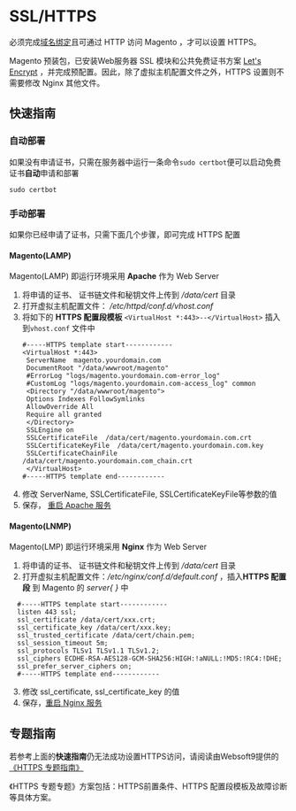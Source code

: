 # SSL/HTTPS

必须完成[域名绑定](/zh/solution-more.md)且可通过 HTTP 访问 Magento ，才可以设置 HTTPS。

Magento 预装包，已安装Web服务器 SSL 模块和公共免费证书方案 [Let's Encrypt](https://letsencrypt.org/) ，并完成预配置。因此，除了虚拟主机配置文件之外，HTTPS 设置则不需要修改 Nginx 其他文件。

## 快速指南

### 自动部署

如果没有申请证书，只需在服务器中运行一条命令`sudo certbot`便可以启动免费证书**自动**申请和部署

```
sudo certbot
```

### 手动部署

如果你已经申请了证书，只需下面几个步骤，即可完成 HTTPS 配置

#### Magento(LAMP)

Magento(LAMP) 即运行环境采用 **Apache** 作为 Web Server  

1. 将申请的证书、 证书链文件和秘钥文件上传到 */data/cert* 目录
2. 打开虚拟主机配置文件： */etc/httpd/conf.d/vhost.conf* 
3. 将如下的 **HTTPS 配置段模板**  `<VirtualHost *:443>--</VirtualHost>` 插入到`vhost.conf` 文件中
   ``` text
   #-----HTTPS template start------------
   <VirtualHost *:443>
    ServerName  magento.yourdomain.com
    DocumentRoot "/data/wwwroot/magento"
    #ErrorLog "logs/magento.yourdomain.com-error_log"
    #CustomLog "logs/magento.yourdomain.com-access_log" common
    <Directory "/data/wwwroot/magento">
    Options Indexes FollowSymlinks
    AllowOverride All
    Require all granted
    </Directory>
    SSLEngine on
    SSLCertificateFile  /data/cert/magento.yourdomain.com.crt
    SSLCertificateKeyFile  /data/cert/magento.yourdomain.com.key
    SSLCertificateChainFile  /data/cert/magento.yourdomain.com_chain.crt
    </VirtualHost>
   #-----HTTPS template end------------
   ```
4. 修改 ServerName, SSLCertificateFile, SSLCertificateKeyFile等参数的值
5. 保存， [重启 Apache 服务](/admin-services.md#apache)

#### Magento(LNMP)

Magento(LMP) 即运行环境采用 **Nginx** 作为 Web Server  

1. 将申请的证书、 证书链文件和秘钥文件上传到 */data/cert* 目录
2. 打开虚拟主机配置文件：*/etc/nginx/conf.d/default.conf* ，插入**HTTPS 配置段** 到 Magento 的 *server{ }* 中
 ``` text
   #-----HTTPS template start------------
   listen 443 ssl; 
   ssl_certificate /data/cert/xxx.crt;
   ssl_certificate_key /data/cert/xxx.key;
   ssl_trusted_certificate /data/cert/chain.pem;
   ssl_session_timeout 5m;
   ssl_protocols TLSv1 TLSv1.1 TLSv1.2;
   ssl_ciphers ECDHE-RSA-AES128-GCM-SHA256:HIGH:!aNULL:!MD5:!RC4:!DHE;
   ssl_prefer_server_ciphers on;
   #-----HTTPS template end------------
   ```
3. 修改 ssl_certificate, ssl_certificate_key 的值
4. 保存，[重启 Nginx 服务](/zh/admin-services.html#nginx)

## 专题指南

若参考上面的**快速指南**仍无法成功设置HTTPS访问，请阅读由Websoft9提供的 [《HTTPS 专题指南》](https://support.websoft9.com/docs/faq/zh/tech-https.html#nginx)

《HTTPS 专题专题》方案包括：HTTPS前置条件、HTTPS 配置段模板及故障诊断等具体方案。
